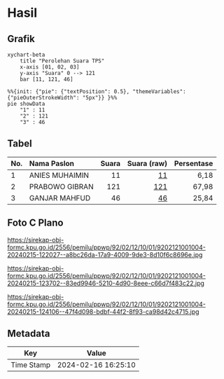 # Hasil

## Grafik

```mermaid
xychart-beta
    title "Perolehan Suara TPS"
    x-axis [01, 02, 03]
    y-axis "Suara" 0 --> 121
    bar [11, 121, 46]
```

```mermaid
%%{init: {"pie": {"textPosition": 0.5}, "themeVariables": {"pieOuterStrokeWidth": "5px"}} }%%
pie showData
    "1" : 11
    "2" : 121
    "3" : 46
```

## Tabel

| No. | Nama Paslon    | Suara | Suara (raw) | Persentase |
|:--- |:-------------- | -----:| -----------:| ----------:|
| 1   | ANIES MUHAIMIN | 11    | [11][p-1]   | 6,18       |
| 2   | PRABOWO GIBRAN | 121   | [121][p-2]  | 67,98      |
| 3   | GANJAR MAHFUD  | 46    | [46][p-3]   | 25,84      |


[p-1]: https://github.com/gigit-pemilu/pemilu-2024-92-papua-barat/blob/main/pilpres/hitung-suara/sub/92-papua-barat/sub/02-manokwari/sub/12-manokwari-barat/sub/1001-manokwari-barat/sub/004-tps/sub/paslon-1.txt
[p-2]: https://github.com/gigit-pemilu/pemilu-2024-92-papua-barat/blob/main/pilpres/hitung-suara/sub/92-papua-barat/sub/02-manokwari/sub/12-manokwari-barat/sub/1001-manokwari-barat/sub/004-tps/sub/paslon-2.txt
[p-3]: https://github.com/gigit-pemilu/pemilu-2024-92-papua-barat/blob/main/pilpres/hitung-suara/sub/92-papua-barat/sub/02-manokwari/sub/12-manokwari-barat/sub/1001-manokwari-barat/sub/004-tps/sub/paslon-3.txt

## Foto C Plano

https://sirekap-obj-formc.kpu.go.id/2556/pemilu/ppwp/92/02/12/10/01/9202121001004-20240215-122027--a8bc26da-17a9-4009-9de3-8d10f6c8696e.jpg

https://sirekap-obj-formc.kpu.go.id/2556/pemilu/ppwp/92/02/12/10/01/9202121001004-20240215-123702--83ed9946-5210-4d90-8eee-c66d7f483c22.jpg

https://sirekap-obj-formc.kpu.go.id/2556/pemilu/ppwp/92/02/12/10/01/9202121001004-20240215-124106--47f4d098-bdbf-44f2-8f93-ca98d42c4715.jpg


## Metadata

| Key        | Value               |
| ---------- | ------------------- |
| Time Stamp | 2024-02-16 16:25:10 |



